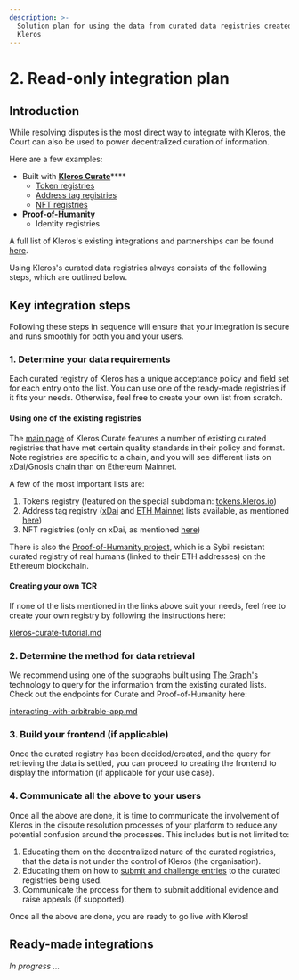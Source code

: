 ```yaml
---
description: >-
  Solution plan for using the data from curated data registries created using
  Kleros
---
```


# 2. Read-only integration plan

## Introduction

While resolving disputes is the most direct way to integrate with Kleros, the Court can also be used to power decentralized curation of information.&#x20;

Here are a few examples:

* Built with [**Kleros Curate**](../../../products/curate/)****
  * [Token registries](https://blog.kleros.io/tokens-by-kleros-securing-uniswap-with-decentralized-lists/)&#x20;
  * [Address tag registries](https://blog.kleros.io/the-kleros-decentralized-tag-registry-a-proof-of-concept-for-securing-web3/)
  * [NFT registries](https://www.reddit.com/r/loopringorg/comments/srji2h/introducing\_kleros\_curated\_nft\_registry\_a\_work\_in/)
* ****[**Proof-of-Humanity**](https://www.proofofhumanity.id/)****
  * Identity registries

A full list of Kleros's existing integrations and partnerships can be found [here](../../live-and-upcoming-integrations.md).

Using Kleros's curated data registries always consists of the following steps, which are outlined below.

## Key integration steps

Following these steps in sequence will ensure that your integration is secure and runs smoothly for both you and your users.

### 1. Determine your data requirements

Each curated registry of Kleros has a unique acceptance policy and field set for each entry onto the list. You can use one of the ready-made registries if it fits your needs. Otherwise, feel free to create your own list from scratch.&#x20;

#### Using one of the existing registries

The [main page](https://curate.kleros.io/) of Kleros Curate features a number of existing curated registries that have met certain quality standards in their policy and format. Note registries are specific to a chain, and you will see different lists on xDai/Gnosis chain than on Ethereum Mainnet.&#x20;

A few of the most important lists are:

1. Tokens registry (featured on the special subdomain: [tokens.kleros.io](https://tokens.kleros.io))
2. Address tag registry ([xDai](https://curate.kleros.io/tcr/0x76944a2678A0954A610096Ee78E8CEB8d46d5922?chainId=100) and [ETH Mainnet](https://curate.kleros.io/tcr/0x6e31d83b0c696f7d57241d3dffd0f2b628d14c67?chainId=1) lists available, as mentioned [here](https://blog.kleros.io/the-kleros-decentralized-tag-registry-a-proof-of-concept-for-securing-web3/))
3. NFT registries (only on xDai, as mentioned [here](https://mirror.xyz/mizu.eth/sc35WhEQfIC-UyXJd75AnEn2v0nTEJg31Ol5yL9palU))

There is also the [Proof-of-Humanity project](https://www.proofofhumanity.id/), which is a Sybil resistant curated registry of real humans (linked to their ETH addresses) on the Ethereum blockchain.

#### Creating your own TCR

If none of the lists mentioned in the links above suit your needs, feel free to create your own registry by following the instructions here:

[kleros-curate-tutorial.md](../../../products/curate/kleros-curate-tutorial.md "mention")

### 2. Determine the method for data retrieval

We recommend using one of the subgraphs built using [The Graph's](https://thegraph.com/en/) technology to query for the information from the existing curated lists. Check out the endpoints for Curate and Proof-of-Humanity here:

[interacting-with-arbitrable-app.md](interacting-with-arbitrable-app.md "mention")

### 3. Build your frontend (if applicable)

Once the curated registry has been decided/created, and the query for retrieving the data is settled, you can proceed to creating the frontend to display the information (if applicable for your use case).

### 4. Communicate all the above to your users

Once all the above are done, it is time to communicate the involvement of Kleros in the dispute resolution processes of your platform to reduce any potential confusion around the processes. This includes but is not limited to:

1. Educating them on the decentralized nature of the curated registries, that the data is not under the control of Kleros (the organisation).
2. Educating them on how to [submit and challenge entries](../../../products/curate/kleros-curate-tutorial.md) to the curated registries being used.
3. Communicate the process for them to submit additional evidence and raise appeals (if supported).

Once all the above are done, you are ready to go live with Kleros!&#x20;

## Ready-made integrations

_In progress ..._
